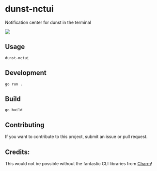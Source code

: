 # dunst-nctui

Notification center for dunst in the terminal

![](https://i.imgur.com/iAMi2EH.jpg)

## Usage

```
dunst-nctui
```

## Development

```
go run .
```

## Build

```
go build
```

## Contributing

If you want to contribute to this project, submit an issue or pull request.

## Credits:

This would not be possible without the fantastic CLI libraries from [Charm](https://charm.sh/)!
